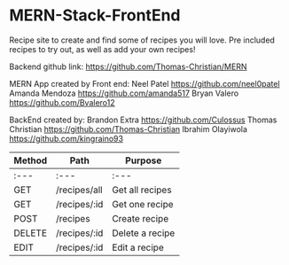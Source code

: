 # MERN-Stack-FrontEnd

Recipe site to create and find some of recipes you will love. Pre included recipes to try out, as well as add your own recipes!

Backend github link: https://github.com/Thomas-Christian/MERN

MERN App created by Front end: Neel Patel https://github.com/neel0patel Amanda Mendoza https://github.com/amanda517 Bryan Valero https://github.com/Bvalero12

BackEnd created by: Brandon Extra https://github.com/Culossus Thomas Christian https://github.com/Thomas-Christian Ibrahim Olayiwola https://github.com/kingraino93

| Method | Path         | Purpose         |
| ------ | ------------ | --------------- |
| :---   | :---         | :---            |
| GET    | /recipes/all | Get all recipes |
| GET    | /recipes/:id | Get one recipe  |
| POST   | /recipes     | Create recipe   |
| DELETE | /recipes/:id | Delete a recipe |
| EDIT   | /recipes/:id | Edit a recipe   |
